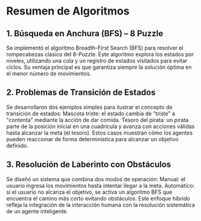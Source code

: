 # Resumen de Algoritmos
## 1. Búsqueda en Anchura (BFS) – 8 Puzzle
Se implementó el algoritmo Breadth-First Search (BFS) para resolver el rompecabezas clásico del 8-Puzzle. Este algoritmo explora los estados por niveles, utilizando una cola y un registro de estados visitados para evitar ciclos. Su ventaja principal es que garantiza siempre la solución óptima en el menor número de movimientos.

## 2. Problemas de Transición de Estados
Se desarrollaron dos ejemplos simples para ilustrar el concepto de transición de estados:
Mascota triste: el estado cambia de "triste" a "contenta" mediante la acción de dar comida.
Tesoro del pirata: un pirata parte de la posición inicial en una cuadrícula y avanza con acciones válidas hasta alcanzar la meta (el tesoro).
Estos casos muestran cómo los agentes pueden reaccionar de forma determinística para alcanzar un objetivo definido.

## 3. Resolución de Laberinto con Obstáculos
Se diseñó un sistema que combina dos modos de operación:
Manual: el usuario ingresa los movimientos hasta intentar llegar a la meta.
Automático: si el usuario no alcanza el objetivo, se activa un algoritmo BFS que encuentra el camino más corto evitando obstáculos.
Este enfoque híbrido refleja la integración de la interacción humana con la resolución sistemática de un agente inteligente.
